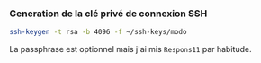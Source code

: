 ### Generation de la clé privé de connexion SSH

```sh
ssh-keygen -t rsa -b 4096 -f ~/ssh-keys/modo
```

La passphrase est optionnel mais j'ai mis `Respons11` par habitude.

